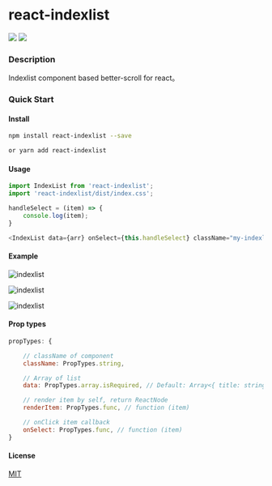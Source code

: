 # react-indexlist

[![](https://img.shields.io/npm/l/react-indexlist.svg?style=flat-square)](https://github.com/YanYuanFE/react-indexlist)
[![](https://img.shields.io/npm/v/npm.svg?style=flat-square)](https://github.com/YanYuanFE/react-indexlist)

### Description
Indexlist component based better-scroll for react。

### Quick Start

#### Install

``` bash
npm install react-indexlist --save

or yarn add react-indexlist
```


#### Usage

``` js
import IndexList from 'react-indexlist';
import 'react-indexlist/dist/index.css';
```

``` js
handleSelect = (item) => {
    console.log(item);
}

<IndexList data={arr} onSelect={this.handleSelect} className="my-indexlist" />
```

#### Example

![indexlist](http://img.yanyuanfe.cn/indexlist1.png)

![indexlist](http://img.yanyuanfe.cn/indexlist2.png)

![indexlist](http://img.yanyuanfe.cn/indexlist.gif)


#### Prop types

``` js
propTypes: {

    // className of component
    className: PropTypes.string,

    // Array of list
    data: PropTypes.array.isRequired, // Default: Array<{ title: string, items: array<{ name: string }> }>

    // render item by self, return ReactNode
    renderItem: PropTypes.func, // function (item)

    // onClick item callback
    onSelect: PropTypes.func, // function (item)
}

```

#### License

[MIT][mit-license]

[mit-license]: ./LICENSE
